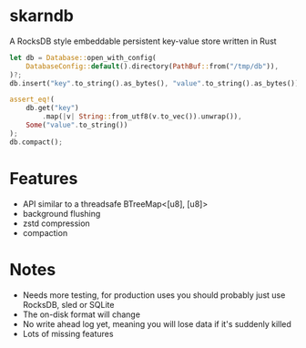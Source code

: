 # skarndb

A RocksDB style embeddable persistent key-value store written in Rust

```rust
let db = Database::open_with_config(
    DatabaseConfig::default().directory(PathBuf::from("/tmp/db")),
)?;
db.insert("key".to_string().as_bytes(), "value".to_string().as_bytes())?;

assert_eq!(
    db.get("key")
        .map(|v| String::from_utf8(v.to_vec()).unwrap()),
    Some("value".to_string())
);
db.compact();
```

# Features

- API similar to a threadsafe BTreeMap<[u8], [u8]>
- background flushing
- zstd compression
- compaction

# Notes

- Needs more testing, for production uses you should probably just use RocksDB, sled or SQLite
- The on-disk format will change
- No write ahead log yet, meaning you will lose data if it's suddenly killed
- Lots of missing features
